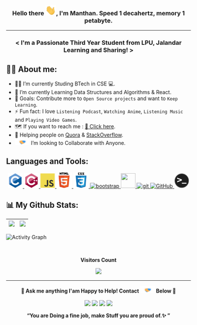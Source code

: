 <p align="center">
<!-- <img src="https://github.com/ManthanUgemuge/ManthanUgemuge/blob/main/Assets/PFP.png" width="150px"> -->
 </p>


### <p align="center"> Hello there <img src="https://github.com/ManthanUgemuge/ManthanUgemuge/blob/main/Assets/Hi.gif" width="29px">, I'm <b> Manthan. Speed 1 decahertz, memory 1 petabyte.</b> </p>
*****

<h3 align="center"> < I'm a Passionate Third Year Student from <!-- <img src="https://github.com/ManthanUgemuge/ManthanUgemuge/blob/main/Assets/LPU.png" width="20px"> --> LPU, Jalandar Learning and Sharing! > </h3> 
<!-- -<h3 align="center">📄<a href="https://github.com/ManthanUgemuge/Resume/blob/main/"> My Resume </a> </h3></div>-->
 


## 🙋‍♂️ About me:
<!-- - 🔭 I love to do competitive programming: [Checkout my Hackerrank profile!](https://www.hackerrank.com/)! -->

- 👨‍💻 I’m currently Studing BTech in CSE 💻.
- 🌱 I’m currently Learning  Data Structures and Algorithms & React.
- 🥅 Goals: Contribute more to `Open Source projects` and want to `Keep Learning`.
- ⚡ Fun fact: I love `Listening Podcast`, `Watching Anime`, `Listening Music` and `Playing Video Games`.
- 🗺 If you want to reach me  :  [💬 Click here](https://github.com/ManthanUgemuge/ManthanUgemuge/issues).
- 💫 Helping people on [Quora](https://www.quora.com/profile/Manthan-Ugemuge) & [StackOverflow](https://stackoverflow.com/users/17102003/manthan-ugemuge).
- <img src="https://github.com/ManthanUgemuge/ManthanUgemuge/blob/main/Assets/Handshake.gif" width="40px"> I’m looking to Collaborate with Anyone.
<!-- - ⚡ Fun fact 2: I Love Process of Designing Something. -->

## Languages and Tools:

<p align="center"> 
<a href="https://www.cprogramming.com/" target="_blank"> <img src="https://raw.githubusercontent.com/devicons/devicon/master/icons/c/c-original.svg" alt="c" width="40" height="40"/> </a>
<a href="https://www.w3schools.com/cpp/" target="_blank"> <img src="https://raw.githubusercontent.com/devicons/devicon/master/icons/cplusplus/cplusplus-original.svg" alt="cplusplus" width="40" height="40"/> </a>
 <a href="https://developer.mozilla.org/en-US/docs/Web/JavaScript" target="_blank"> <img src="https://raw.githubusercontent.com/devicons/devicon/master/icons/javascript/javascript-original.svg" alt="javascript" width="40" height="40"/> </a>
<a href="https://developer.mozilla.org/en-US/docs/Web/HTML" target="_blank"> <img src="https://raw.githubusercontent.com/github/explore/80688e429a7d4ef2fca1e82350fe8e3517d3494d/topics/html/html.png" alt="HTML5" width="42" height="42"/> </a>
<a href="https://developer.mozilla.org/en-US/docs/Web/CSS" target="_blank"> <img src="https://raw.githubusercontent.com/github/explore/80688e429a7d4ef2fca1e82350fe8e3517d3494d/topics/css/css.png" alt="CSS3" width="42" height="42"/> </a>
<a href="https://getbootstrap.com" target="_blank"> <img src="https://img.icons8.com/color/48/000000/bootstrap.png" alt="bootstrap" width="46" height="46"/> </a>
<a href="https://www.w3schools.com/php/" target="_blank"> <img src="https://cdn.jsdelivr.net/gh/devicons/devicon/icons/php/php-original.svg" width="40" height="40"/> </a>
<a href="https://git-scm.com/" target="_blank"> <img src="https://www.vectorlogo.zone/logos/git-scm/git-scm-icon.svg" alt="git" width="40" height="40"/> </a>
<a href="https://github.com/" target="_blank"><img src="https://img.icons8.com/fluency/48/000000/github.png" alt="GitHub" width="44" height="44"/> </a>
<a href="https://www.lifewire.com/how-to-open-command-prompt-2618089" target="_blank"><img src="https://raw.githubusercontent.com/github/explore/80688e429a7d4ef2fca1e82350fe8e3517d3494d/topics/terminal/terminal.png" alt="Terminal" width="40" height="40"/> </a>

<!-- <p align="left"> 
<img align="left" alt="Java" width="26px" src="https://raw.githubusercontent.com/jmnote/z-icons/master/svg/java.svg" />
    <a style="padding-right:8px;" href="https://www.mysql.com/" target="_blank"> <img src="https://img.icons8.com/fluent/50/000000/mysql-logo.png"/> </a>
     &nbsp;
    <a href="https://www.mongodb.com/" target="_blank"> <img src="https://raw.githubusercontent.com/devicons/devicon/master/icons/mongodb/mongodb-original-wordmark.svg" alt="mongodb" width="48" height="48"/> </a> 
     &nbsp;
    <a href="https://firebase.google.com/" target="_blank"> <img src="https://img.icons8.com/color/48/000000/firebase.png"/> </a> 
     &nbsp;
    <a href="https://postman.com" target="_blank"> <img src="https://www.vectorlogo.zone/logos/getpostman/getpostman-icon.svg" alt="postman" width="45" height="45"/> </a>   
     &nbsp;
    <a href="https://git-scm.com/" target="_blank"> <img src="https://img.icons8.com/color/48/000000/git.png"/> </a> 
     &nbsp;
      <a style="padding-right:8px;" href="https://nodejs.org" target="_blank"> <img src="https://img.icons8.com/color/48/000000/nodejs.png"/> </a> 
       &nbsp;
</p>
!-->
<br />
<!--  
## IDE's I use :
<a href="https://code.visualstudio.com/" target="_blank"> <img src="https://img.icons8.com/fluency/40/000000/visual-studio-code-2019.png" alt="Visual Studio Code" width="40" height="40"/> </a>
<a href="https://www.jetbrains.com/idea/" target="_blank"> <img src="https://user-images.githubusercontent.com/87055332/149531896-99643100-b811-4ef7-8aab-36bc4b749c2c.png" alt="Intellij IDEA" width="40" height="40"/> </a>
<a href="https://www.eclipse.org/" target="_blank"> <img src="https://user-images.githubusercontent.com/87055332/149532875-047ce928-2658-4bb9-8acb-1a1e565e3e18.png" alt="Eclipse" width="60" height="40"/> </a>
- Online : </br>
<a href="https://replit.com/" target="_blank"> <img src="https://upload.wikimedia.org/wikipedia/commons/thumb/b/b2/Repl.it_logo.svg/1200px-Repl.it_logo.svg.png" alt="Replit" width="40" height="40"/> </a>
<a href="https://www.onlinegdb.com/" target="_blank"> <img src="https://user-images.githubusercontent.com/87055332/149525097-ee28b32b-1906-4464-8588-8b0db8a4c259.png" alt="GDB online Compiler" width="40" height="40"/> </a>
<a href="https://onecompiler.com/" target="_blank"> <img src="https://avatars.githubusercontent.com/u/50039608?s=200&v=4" alt="One Compiler" width="40" height="40"/> </a>
<a href="https://stackblitz.com/" target="_blank"> <img src="https://avatars.githubusercontent.com/u/28635252?s=280&v=4" alt="Stack Blitz" width="40" height="40"/> </a>

<b>Note:</b> Not for Show off just Clickable links for personal use.
--> 
 

 
<!--   <img src="https://github-readme-stats.vercel.app/api/top-langs/?username=ManthanUgemuge&theme=tokyonight"  /> -->
<!--   <img src="https://novatorem-murex-ten.vercel.app/api/spotify" /> -->
<!-- 
 <a href="https://github.com/SubhamRaoniar28/github-readme-stats"><img alt="Nisarg's Top Languages" src="https://github-readme-stats.vercel.app/api/top-langs/?username=nisarg0&langs_count=8&count_private=true&layout=compact&theme=react&hide_border=true&bg_color=0D1117" /></a>
`Other Content Creators` or
!-->
<!-- <img src="https://github-readme-stats.vercel.app/api/wakatime?username=ManthanUgemuge" /> -->
  
<!--  <b>Note:</b> Most used Languages is only a metric of the languages my public code consists of and doesn't reflect experience or skill level.
<br/> -->
 

<!-- ## 📊 Contribution Graph:
<p align="center">
 <a><img alt="Activity Graph" src="https://activity-graph.herokuapp.com/graph?username=ManthanUgemuge&theme=react-dark" /></a>
</p>
<br/> -->

## 📊 My Github Stats:

|<img src="https://github-readme-stats.vercel.app/api?username=ManthanUgemuge&show_icons=true&theme=tokyonight" />|<img src="https://github-readme-streak-stats.herokuapp.com/?user=ManthanUgemuge&theme=tokyonight" />|
| ------------- | ------------- |
<p align="">
 <a><img alt="Activity Graph" src="https://activity-graph.herokuapp.com/graph?username=ManthanUgemuge&theme=react-dark" /></a>
</p


*****
<div align="center">
<br><p align="centre"><b>Visitors Count</b></p>  
<a href="https://visitorbadge.io/status?path=ManthanUgemuge"><img src="https://api.visitorbadge.io/api/visitors?path=ManthanUgemuge&label=PROFILE%20VISITS&countColor=%2396f596" /></a>
<br></div>
</p>


<hr>
<p align="center">
  <b>🔽 Ask me anything I'am Happy to Help! Contact <img src="https://github.com/ManthanUgemuge/ManthanUgemuge/blob/main/Assets/Handshake.gif" width="40px"> Below 🔽 </b>
  <br><br>
<a target="_blank" href="mailto:manthan.ugemuge2@gmail.com"><img src="https://img.shields.io/badge/-Gmail-D14836?style=for-the-badge&logo=Gmail&logoColor=white"></img></a>
<a target="_blank" href="https://www.instagram.com/manthanugemuge/"><img src="https://img.shields.io/badge/Instagram-E4405F?style=for-the-badge&logo=instagram&logoColor=white"></img></a>
<a target="_blank" href="https://www.linkedin.com/in/manthanugemuge/"><img src="https://img.shields.io/badge/-LinkedIn-0077B5?style=for-the-badge&logo=Linkedin&logoColor=white"></img></a>
<a target="_blank" href="https://twitter.com/ManthanUgemuge"><img src="https://img.shields.io/badge/-Twitter-1DA1F2?style=for-the-badge&logo=Twitter&logoColor=white"></img></a>
<!-- <a target="_blank" href="https://github.com/ManthanUgemuge"><img src="https://img.shields.io/badge/GitHub-100000?style=for-the-badge&logo=github&logoColor=white"></img></a> -->
<br>
</p>



<p align="center">
<b>“You are Doing a fine job, make Stuff you are proud of.✨ ” </i>
</p>
